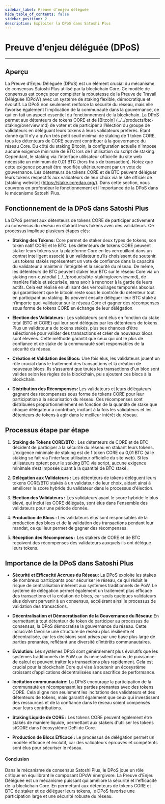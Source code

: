 ```yaml
---
sidebar_label: Preuve d’enjeu déléguée
hide_table_of_contents: false
sidebar_position: 2
description: Exploiter la DPoS dans Satoshi Plus
---
```


# Preuve d’enjeu déléguée (DPoS)

---

## Aperçu

La Preuve d’Enjeu Déléguée (DPoS) est un élément crucial du mécanisme de consensus Satoshi Plus utilisé par la blockchain Core. Ce modèle de consensus est conçu pour compléter la robustesse de la Preuve de Travail Déléguée (DPoW) avec un système de staking flexible, démocratique et évolutif. La DPoS non seulement renforce la sécurité du réseau, mais elle favorise également l’implication de la communauté dans la gouvernance, ce qui en fait un aspect essentiel du fonctionnement de la blockchain.
La DPoS permet aux détenteurs de tokens CORE et de [Bitcoin] (../../products/btc-staking/overview.md) de voter et de participer à l’élection du groupe de validateurs en déléguant leurs tokens à leurs validateurs préférés. Étant donné qu’il n’y a qu’un très petit seuil minimal de staking de 1 token CORE, tous les détenteurs de CORE peuvent contribuer à la gouvernance du réseau Core. Du côté du staking Bitcoin, la configuration actuelle n'impose aucune exigence minimale de BTC lors de l'utilisation du script de staking. Cependant, le staking via l'interface utilisateur officielle du site web nécessite un minimum de 0,01 BTC (hors frais de transaction). Notez que cette exigence pourrait être modifiée ultérieurement par un vote de gouvernance. Les détenteurs de tokens CORE et de BTC peuvent déléguer leurs tokens respectifs aux validateurs de leur choix via le site officiel de [staking website]
(https://stake.coredao.org/). Dans cette section, nous couvrons en profondeur le fonctionnement et l’importance de la DPoS dans le mécanisme Satoshi Plus.

## Fonctionnement de la DPoS dans Satoshi Plus

La DPoS permet aux détenteurs de tokens CORE de participer activement au consensus du réseau en stakant leurs tokens avec des validateurs. Ce processus implique plusieurs étapes clés:

- **Staking des Tokens:** Core permet de staker deux types de tokens, son token natif CORE et le BTC. Les détenteurs de tokens CORE peuvent staker leurs tokens sur la plateforme Core en les verrouillant dans un contrat intelligent associé à un validateur qu’ils choisissent de soutenir. Les tokens stakés représentent un vote de confiance dans la capacité du validateur à maintenir l’intégrité et la sécurité du réseau. De même, les détenteurs de BTC peuvent staker leur BTC sur le réseau Core via un staking non-custodial (../../products/btc-staking/overview.md), de manière fiable et sécurisée, sans avoir à renoncer à la garde de leurs actifs. Cela est réalisé en utilisant des verrouillages temporels absolus qui garantissent que le bitcoin reste sous le contrôle du détenteur tout en participant au staking. Ils peuvent ensuite déléguer leur BTC staké à n’importe quel validateur sur le réseau Core et gagner des récompenses sous forme de tokens CORE en échange de leur délégation.

- **Élection des Validateurs** : Les validateurs sont élus en fonction du stake total (BTC et CORE) qui leur sont délégués par les détenteurs de tokens. Plus un validateur a de tokens stakés, plus ses chances d’être sélectionné pour valider des transactions et créer de nouveaux blocs sont élevées. Cette méthode garantit que ceux qui ont le plus de confiance et de stake de la communauté sont responsables de la sécurité du réseau.

- **Création et Validation des Blocs:** Une fois élus, les validateurs jouent un rôle crucial dans le traitement des transactions et la création de nouveaux blocs. Ils s’assurent que toutes les transactions d'un bloc sont valides selon les règles de la blockchain, puis ajoutent ces blocs à la blockchain.

- **Distribution des Récompenses:** Les validateurs et leurs délégateurs gagnent des récompenses sous forme de tokens CORE pour leur participation à la sécurisation du réseau. Ces récompenses sont distribuées proportionnellement en fonction de la quantité de stake que chaque délégateur a contribué, incitant à la fois les validateurs et les détenteurs de tokens à agir dans le meilleur intérêt du réseau.

## Processus étape par étape

1. **Staking de Tokens CORE/BTC :** Les détenteurs de CORE et de BTC décident de participer à la sécurité du réseau en stakant leurs tokens. L'exigence minimale de staking est de 1 token CORE ou 0,01 BTC (si le staking se fait via l'interface utilisateur officielle du site web). Si les utilisateurs optent pour le staking BTC via script, aucune exigence minimale n’est imposée quant à la quantité de BTC staké.

2. **Délégation aux Validateurs :** Les détenteurs de tokens délèguent leurs tokens CORE/BTC stakés à un validateur de leur choix, aidant ainsi à améliorer le score hybride du validateur dans le processus d'élection.

3. **Élection des Validateurs :** Les validateurs ayant le score hybride le plus élevé, qui inclut les CORE délégués, sont élus dans l'ensemble des validateurs pour une période donnée.

4. **Production de Blocs :** Les validateurs élus sont responsables de la production des blocs et de la validation des transactions pendant leur mandat, ce qui leur permet de gagner des récompenses.

5. **Réception des Récompenses :** Les stakers de CORE et de BTC reçoivent des récompenses des validateurs auxquels ils ont délégué leurs tokens.

## Importance de la DPoS dans Satoshi Plus

- **Sécurité et Efficacité Accrues du Réseau:** La DPoS exploite les stakes de nombreux participants pour sécuriser le réseau, ce qui réduit le risque de centralisation inhérent aux systèmes traditionnels de PoW. Le système de délégation permet également un traitement plus efficace des transactions et la création de blocs, car seuls quelques validateurs élus doivent parvenir à un consensus, accélérant ainsi le processus de validation des transactions.

- **Décentralisation et Démocratisation de la Gouvernance du Réseau:** En permettant à tout détenteur de token de participer au processus de consensus, la DPoS démocratise la gouvernance du réseau. Cette inclusivité favorise une structure de réseau plus résiliente et décentralisée, car les décisions sont prises par une base plus large de parties prenantes, reflétant une diversité d’intérêts communautaires.

- **Évolution:** Les systèmes DPoS sont généralement plus évolutifs que les systèmes traditionnels de PoW car ils nécessitent moins de puissance de calcul et peuvent traiter les transactions plus rapidement. Cela est crucial pour la blockchain Core qui vise à soutenir un écosystème croissant d’applications décentralisées sans sacrifice de performance.

- **Incitation communautaire:** La DPoS encourage la participation de la communauté en récompensant les parties prenantes avec des tokens CORE. Cela aligne non seulement les incitations des validateurs et des détenteurs de tokens, mais garantit également que ceux qui investissent des ressources et de la confiance dans le réseau soient compensés pour leurs contributions.

- **Staking Liquide de CORE :** Les tokens CORE peuvent également être stakés de manière liquide, permettant aux stakers d'utiliser les tokens stCORE dans l'écosystème DeFi de Core.

- **Production de Blocs Efficace :** Le processus de délégation permet un modèle efficace et évolutif, car des validateurs éprouvés et compétents sont élus pour sécuriser le réseau.

#### **Conclusion**

Dans le mécanisme de consensus Satoshi Plus, le DPoS joue un rôle critique en équilibrant le composant DPoW énergivore. La Preuve d'Enjeu Déléguée est un mécanisme puissant qui améliore la sécurité et l'efficacité de la blockchain Core. En permettant aux détenteurs de tokens CORE et BTC de staker et de déléguer leurs tokens, le DPoS favorise une participation large et une sécurité robuste du réseau.
